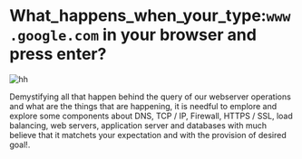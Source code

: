 # What_happens_when_your_type:`www.google.com` in your browser and press enter?

![hh](https://medium.com/@emmanuelanaedobe/google-webpage-interface-67e2210cfe9)

Demystifying all that happen behind the query of our webserver operations and what are the things that are happening, it is needful to emplore and explore some components about DNS, TCP / IP, Firewall, HTTPS / SSL, load balancing, web servers, application server and databases with much believe that it matchets your expectation and with the provision of desired goal!.
